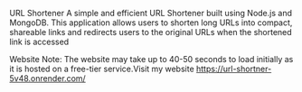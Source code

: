 URL Shortener
A simple and efficient URL Shortener built using Node.js and MongoDB. This application allows users to shorten long URLs into compact, shareable links and redirects users to the original URLs when the shortened link is accessed

Website
Note: The website may take up to 40-50 seconds to load initially as it is hosted on a free-tier service.Visit my website https://url-shortner-5v48.onrender.com/
